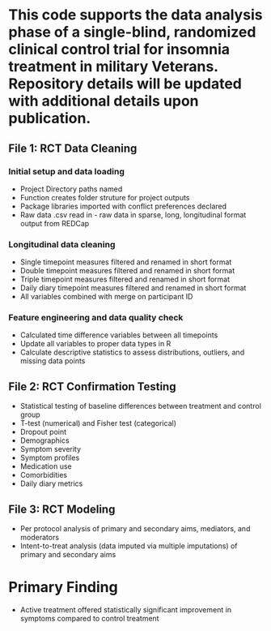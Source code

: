 # This code supports the data analysis phase of a single-blind, randomized clinical control trial for insomnia treatment in military Veterans. Repository details will be updated with additional details upon publication.

## File 1: RCT Data Cleaning

### Initial setup and data loading
* Project Directory paths named
* Function creates folder struture for project outputs
* Package libraries imported with conflict preferences declared
* Raw data .csv read in - raw data in sparse, long, longitudinal format output from REDCap

### Longitudinal data cleaning
* Single timepoint measures filtered and renamed in short format
* Double timepoint measures filtered and renamed in short format
* Triple timepoint measures filtered and renamed in short format
* Daily diary timepoint measures filtered and renamed in short format
* All variables combined with merge on participant ID

### Feature engineering and data quality check
* Calculated time difference variables between all timepoints
* Update all variables to proper data types in R
* Calculate descriptive statistics to assess distributions, outliers, and missing data points


## File 2: RCT Confirmation Testing
* Statistical testing of baseline differences between treatment and control group
* T-test (numerical) and Fisher test (categorical)
* Dropout point
* Demographics
* Symptom severity
* Symptom profiles
* Medication use
* Comorbidities
* Daily diary metrics

## File 3: RCT Modeling
* Per protocol analysis of primary and secondary aims, mediators, and moderators
* Intent-to-treat analysis (data imputed via multiple imputations) of primary and secondary aims

# Primary Finding
* Active treatment offered statistically significant improvement in symptoms compared to control treatment
